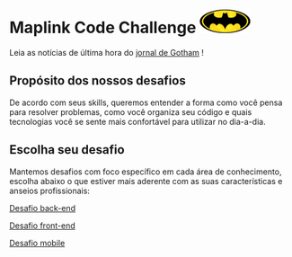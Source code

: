 # Maplink Code Challenge ![alt Batlogo](public/images/batlogo-small.png)

Leia as notícias de última hora do [jornal de Gotham](NEWS.md) !

## Propósito dos nossos desafios

De acordo com seus skills, queremos entender a forma como você pensa para resolver problemas, como você organiza seu código e quais tecnologias você se sente mais confortável para utilizar no dia-a-dia.

## Escolha seu desafio

Mantemos desafios com foco específico em cada área de conhecimento, escolha abaixo o que estiver mais aderente com as suas características e anseios profissionais:

[Desafio back-end](BACKEND.md)

[Desafio front-end](FRONTEND.md)

[Desafio mobile](MOBILE.md)
